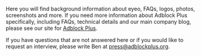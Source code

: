 Here you will find background information about eyeo, FAQs, logos, photos, screenshots and more. If you need more information about Adblock Plus specifically, including FAQs, technical details and our main company blog, please see our site for [Adblock Plus](https://adblockplus.org/).

If you have questions that are not answered here or if you would like to request an interview, please write Ben at [press@adblockplus.org](mailto:press@adblockplus.org).
